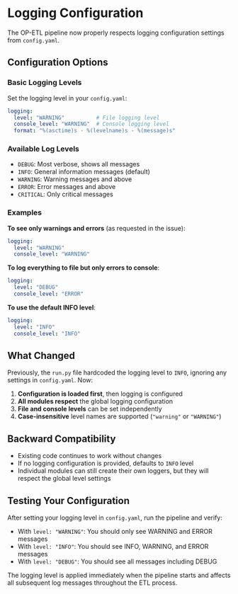 # Logging Configuration

The OP-ETL pipeline now properly respects logging configuration settings from `config.yaml`.

## Configuration Options

### Basic Logging Levels

Set the logging level in your `config.yaml`:

```yaml
logging:
  level: "WARNING"          # File logging level
  console_level: "WARNING"  # Console logging level  
  format: "%(asctime)s - %(levelname)s - %(message)s"
```

### Available Log Levels

- `DEBUG`: Most verbose, shows all messages
- `INFO`: General information messages (default)
- `WARNING`: Warning messages and above
- `ERROR`: Error messages and above
- `CRITICAL`: Only critical messages

### Examples

**To see only warnings and errors** (as requested in the issue):
```yaml
logging:
  level: "WARNING"
  console_level: "WARNING"
```

**To log everything to file but only errors to console**:
```yaml
logging:
  level: "DEBUG"
  console_level: "ERROR"
```

**To use the default INFO level**:
```yaml
logging:
  level: "INFO"
  console_level: "INFO"
```

## What Changed

Previously, the `run.py` file hardcoded the logging level to `INFO`, ignoring any settings in `config.yaml`. Now:

1. **Configuration is loaded first**, then logging is configured
2. **All modules respect** the global logging configuration
3. **File and console levels** can be set independently
4. **Case-insensitive** level names are supported (`"warning"` or `"WARNING"`)

## Backward Compatibility

- Existing code continues to work without changes
- If no logging configuration is provided, defaults to `INFO` level
- Individual modules can still create their own loggers, but they will respect the global level settings

## Testing Your Configuration

After setting your logging level in `config.yaml`, run the pipeline and verify:

- With `level: "WARNING"`: You should only see WARNING and ERROR messages
- With `level: "INFO"`: You should see INFO, WARNING, and ERROR messages  
- With `level: "DEBUG"`: You should see all messages including DEBUG

The logging level is applied immediately when the pipeline starts and affects all subsequent log messages throughout the ETL process.